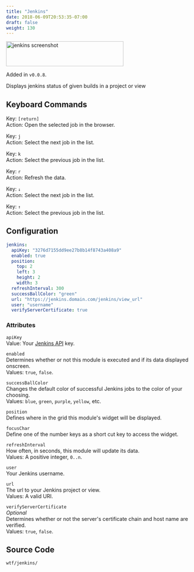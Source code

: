 ```yaml
---
title: "Jenkins"
date: 2018-06-09T20:53:35-07:00
draft: false
weight: 130
---
```


<img class="screenshot" src="/imgs/modules/jenkins.png" alt="jenkins screenshot" width="320" height="68" />

Added in `v0.0.8`.

Displays jenkins status of given builds in a project or view

## Keyboard Commands

<span class="caption">Key:</span> `[return]` <br />
<span class="caption">Action:</span> Open the selected job in the browser.

<span class="caption">Key:</span> `j` <br />
<span class="caption">Action:</span> Select the next job in the list.

<span class="caption">Key:</span> `k` <br />
<span class="caption">Action:</span> Select the previous job in the list.

<span class="caption">Key:</span> `r` <br />
<span class="caption">Action:</span> Refresh the data.

<span class="caption">Key:</span> `↓` <br />
<span class="caption">Action:</span> Select the next job in the list.

<span class="caption">Key:</span> `↑` <br />
<span class="caption">Action:</span> Select the previous job in the list.

## Configuration

```yaml
jenkins:
  apiKey: "3276d7155dd9ee27b8b14f8743a408a9"
  enabled: true
  position:
    top: 2
    left: 3
    height: 2
    width: 3
  refreshInterval: 300
  successBallColor: "green"
  url: "https://jenkins.domain.com/jenkins/view_url"
  user: "username"
  verifyServerCertificate: true
```

### Attributes

`apiKey` <br />
Value: Your <a href="https://wiki.jenkins.io/display/JENKINS/Remote+access+API">Jenkins API</a> key.

`enabled` <br />
Determines whether or not this module is executed and if its data displayed onscreen. <br />
Values: `true`, `false`.

`successBallColor` <br />
Changes the default color of successful Jenkins jobs to the color of your choosing. <br />
Values: `blue`, `green`, `purple`, `yellow`, etc.

`position` <br />
Defines where in the grid this module's widget will be displayed.

`focusChar` <br />
Define one of the number keys as a short cut key to access the widget. <br />

`refreshInterval` <br />
How often, in seconds, this module will update its data. <br />
Values: A positive integer, `0..n`.

`user` <br />
Your Jenkins username. <br />

`url` <br />
The url to your Jenkins project or view. <br />
Values: A valid URI.

`verifyServerCertificate` <br />
_Optional_ <br />
Determines whether or not the server's certificate chain and host name are verified. <br />
Values: `true`, `false`.

## Source Code

```bash
wtf/jenkins/
```
